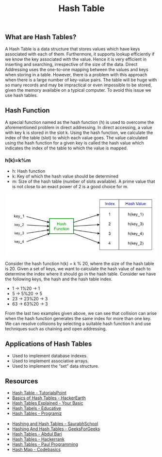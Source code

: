 <center><h1>Hash Table</h1></center><br>

## What are Hash Tables?

A Hash Table is a data structure that stores values which have keys associated with each of them. Furthermore, it supports lookup efficiently if we know the key associated with the value. Hence it is very efficient in inserting and searching, irrespective of the size of the data.
Direct Addressing uses the one-to-one mapping between the values and keys when storing in a table. However, there is a problem with this approach when there is a large number of key-value pairs. The table will be huge with so many records and may be impractical or even impossible to be stored, given the memory available on a typical computer. To avoid this issue we use hash tables.

## Hash Function

A special function named as the hash function (h) is used to overcome the aforementioned problem in direct addressing.
In direct accessing, a value with key k is stored in the slot k. Using the hash function, we calculate the index of the table (slot) to which each value goes. The value calculated using the hash function for a given key is called the hash value which indicates the index of the table to which the value is mapped.
### h(k)=k%m
- h: Hash function
- k: Key of which the hash value should be determined
- m: Size of the hash table (number of slots available). A prime value that is not close to an exact power of 2 is a good choice for m.

<img src="HashTable.png" alt="Hash Table Image">

Consider the hash function h(k) = k % 20, where the size of the hash table is 20. Given a set of keys, we want to calculate the hash value of each to determine the index where it should go in the hash table. Consider we have the following keys, the hash and the hash table index.

- 1 → 1%20 → 1
- 5 → 5%20 → 5
- 23 → 23%20 → 3
- 63 → 63%20 → 3

From the last two examples given above, we can see that collision can arise when the hash function generates the same index for more than one key. We can resolve collisions by selecting a suitable hash function h and use techniques such as chaining and open addressing.

## Applications of Hash Tables

- Used to implement database indexes.
- Used to implement associative arrays.
- Used to implement the “set” data structure.

## Resources

- [Hash Table - TutorialsPoint](https://www.tutorialspoint.com/data_structures_algorithms/hash_data_structure.htm)
- [Basics of Hash Tables - HackerEarth](https://www.hackerearth.com/practice/data-structures/hash-tables/basics-of-hash-tables/tutorial/)
- [Hash Tables Explained - Your Basic](https://yourbasic.org/algorithms/hash-tables-explained/)
- [Hash Tabels - Educative](https://www.educative.io/edpresso/what-is-a-hash-table)
- [Hash Tables - Programiz](https://www.programiz.com/dsa/hash-table)
<br><br>
- [Hashing and Hash Tables - SaurabhSchool](https://www.youtube.com/playlist?list=PLTZbNwgO5ebqw1v0ODk8cPLW9dQ99Te8f)
- [Hashing And Hash Tables - GeeksForGeeks](https://www.youtube.com/playlist?list=PLqM7alHXFySGwXaessYMemAnITqlZdZVE)
- [Hash Tables - Abdul Bari](https://www.youtube.com/watch?v=mFY0J5W8Udk)
- [Hash Tables - Hackerrank](https://www.youtube.com/watch?v=shs0KM3wKv8)
- [Hash Tables - Paul Programming](https://www.youtube.com/watch?v=MfhjkfocRR0)
- [Hash Map - Codebasics](https://youtu.be/ea8BRGxGmlA)
